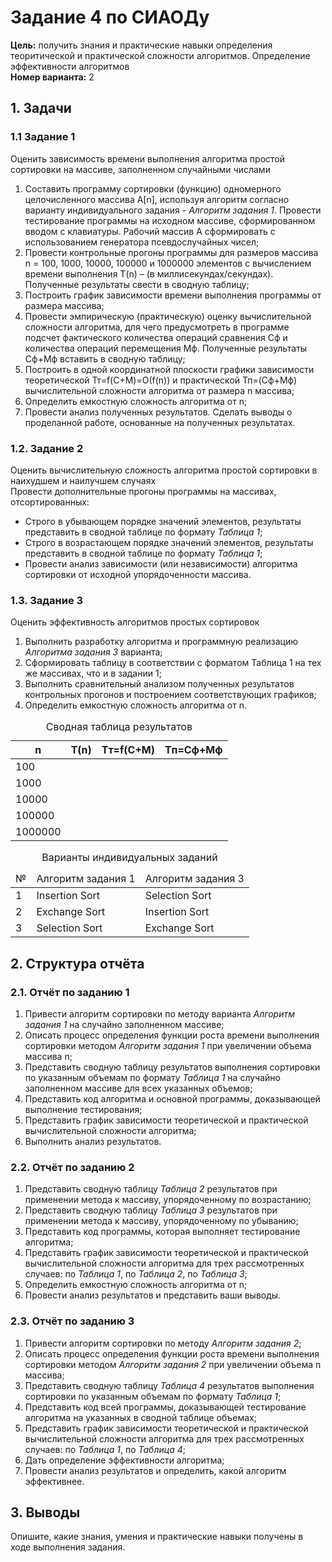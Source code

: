 <h1>Задание 4 по СИАОДу</h1>

<div><strong>Цель:</strong> получить знания и практические навыки определения теоритической и практической сложности алгоритмов. Определение эффективности алгоритмов</div>
<div><strong>Номер варианта:</strong> 2</div>

<h2>1. Задачи</h2>

<h3>1.1 Задание 1</h3>
<div>Оценить зависимость времени выполнения алгоритма простой сортировки на массиве, заполненном случайными числами</div>

<ol>
  <li>Составить программу сортировки (функцию) одномерного целочисленного массива A[n], используя алгоритм согласно варианту индивидуального задания - <i>Алгоритм задания 1</i>. Провести тестирование программы на исходном массиве, сформированном вводом с клавиатуры. Рабочий массив A сформировать с использованием генератора псевдослучайных чисел;</li>
  <li>Провести контрольные прогоны программы для размеров массива n = 100, 1000, 10000, 100000 и 1000000 элементов с вычислением времени выполнения T(n) – (в миллисекундах/секундах). Полученные результаты свести в сводную таблицу;</li>
  <li>Построить график зависимости времени выполнения программы от размера массива;</li>
  <li>Провести эмпирическую (практическую) оценку вычислительной сложности алгоритма, для чего предусмотреть в программе подсчет фактического количества операций сравнения Сф и количества операций перемещения Мф. Полученные результаты Сф+Мф вставить в сводную таблицу;</li>
  <li>Построить в одной координатной плоскости графики зависимости теоретической Тт=f(С+М)=О(f(n)) и практической Тп=(Сф+Мф) вычислительной сложности алгоритма от размера n массива;</li>
  <li>Определить емкостную сложность алгоритма от n;</li>
  <li>Провести анализ полученных результатов. Сделать выводы о проделанной работе, основанные на полученных результатах.</li>
</ol>


<h3>1.2. Задание 2</h3>
<div>Оценить вычислительную сложность алгоритма простой сортировки в наихудшем и наилучшем случаях</div>

<div>Провести дополнительные прогоны программы на массивах, отсортированных:</div>
<ul>
  <li>Строго в убывающем порядке значений элементов, результаты представить в сводной таблице по формату <i>Таблица 1</i>;</li>
  <li>Строго в возрастающем порядке значений элементов, результаты представить в сводной таблице по формату <i>Таблица 1</i>;</li>
  <li>Провести анализ зависимости (или независимости) алгоритма сортировки от исходной упорядоченности массива.</li>
</ul>


<h3>1.3. Задание 3</h3>
<div>Оценить эффективность алгоритмов простых сортировок</div>

<ol>
  <li>Выполнить разработку алгоритма и программную реализацию <i>Алгоритма задания 3</i> варианта;</li>
  <li>Сформировать таблицу в соответствии с форматом Таблица 1 на тех же массивах, что и в задании 1;</li>
  <li>Выполнить сравнительный анализом полученных результатов контрольных прогонов и построением соответствующих графиков;</li>
  <li>Определить емкостную сложность алгоритма от n.</li>
</ol>


<table>
  <caption>Сводная таблица результатов</caption>

  <thead>
    <tr>
      <th>n</th>
      <th>T(n)</th>
      <th>Tт=f(C+M)</th>
      <th>Tп=Cф+Mф</th>
    </tr>
  </thead>

  <tbody>
    <tr>
      <td>100</td>
      <td></td>
      <td></td>
      <td></td>
    </tr>
    <tr>
      <td>1000</td>
      <td></td>
      <td></td>
      <td></td>
    </tr>
    <tr>
      <td>10000</td>
      <td></td>
      <td></td>
      <td></td>
    </tr>
    <tr>
      <td>100000</td>
      <td></td>
      <td></td>
      <td></td>
    </tr>
    <tr>
      <td>1000000</td>
      <td></td>
      <td></td>
      <td></td>
    </tr>
  </tbody>
</table>

<table>
  <caption>Варианты индивидуальных заданий</caption>

  <thead>
    <tr>
      <td>№</td>
      <td>Алгоритм задания 1</td>
      <td>Алгоритм задания 3</td>
    </tr>
  </thead>

  <tbody>
    <tr>
      <td>1</td>
      <td>Insertion Sort</td>
      <td>Selection Sort</td>
    </tr>
    <tr>
      <td>2</td>
      <td>Exchange Sort</td>
      <td>Insertion Sort</td>
    </tr>
    <tr>
      <td>3</td>
      <td>Selection Sort</td>
      <td>Exchange Sort</td>
    </tr>
  </tbody>
</table>


<h2>2. Структура отчёта</h2>

<h3>2.1. Отчёт по заданию 1</h3>
<ol>
  <li>Привести алгоритм сортировки по методу варианта <i>Алгоритм задания 1</i> на случайно заполненном массиве;</li>
  <li>Описать процесс определения функции роста времени выполнения сортировки методом <i>Алгоритм задания 1</i> при увеличении объема массива n;</li>
  <li>Представить сводную таблицу результатов выполнения сортировки по указанным объемам по формату <i>Таблица 1</i> на случайно заполненном массиве для всех указанных объемов;</li>
  <li>Представить код алгоритма и основной программы, доказывающей выполнение тестирования;</li>
  <li>Представить график зависимости теоретической и практической вычислительной сложности алгоритма;</li>
  <li>Выполнить анализ результатов.</li>
</ol>


<h3>2.2. Отчёт по заданию 2</h3>
<ol>
  <li>Представить сводную таблицу <i>Таблица 2</i> результатов при применении метода к массиву, упорядоченному по возрастанию;</li>
  <li>Представить сводную таблицу <i>Таблица 3</i> результатов при применении метода к массиву, упорядоченному по убыванию;</li>
  <li>Представить код программы, которая выполняет тестирование алгоритма;</li>
  <li>Представить график зависимости теоретической и практической вычислительной сложности алгоритма для трех рассмотренных случаев: по <i>Таблица 1</i>, по <i>Таблица 2</i>, по <i>Таблица 3</i>;</li>
  <li>Определить емкостную сложность алгоритма от n;</li>
  <li>Провести анализ результатов и представить ваши выводы.</li>
</ol>

<h3>2.3. Отчёт по заданию 3</h3>
<ol>
  <li>Привести алгоритм сортировки по методу <i>Алгоритм задания 2</i>;</li>
  <li>Описать процесс определения функции роста времени выполнения сортировки методом <i>Алгоритм задания 2</i> при увеличении объема n массива;</li>
  <li>Представить сводную таблицу <i>Таблица 4</i> результатов выполнения сортировки по указанным объемам по формату <i>Таблица 1</i>;</li>
  <li>Представить код всей программы, доказывающей тестирование алгоритма на указанных в сводной таблице объемах;</li>
  <li>Представить график зависимости теоретической и практической вычислительной сложности алгоритма для трех рассмотренных случаев: по <i>Таблица 1</i>, по <i>Таблица 4</i>;</li>
  <li>Дать определение эффективности алгоритма;</li>
  <li>Провести анализ результатов и определить, какой алгоритм эффективнее.</li>
</ol>


<h2>3. Выводы</h2>
<div>Опишите, какие знания, умения и практические навыки получены в ходе выполнения задания.</div>
